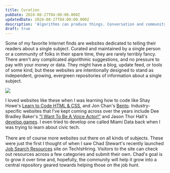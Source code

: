 ```yaml
---
title: Curation
pubDate: 2024-08-27T04:00:00.000Z
updatedDate: 2024-08-27T04:00:00.000Z
description: 'Algorithms can produce things. Conversation and community, not so much.'
draft: true
---
```


Some of my favorite Internet finds are websites dedicated to telling their readers about a single subject. Curated and maintained by a single person or a community of folks in their spare time, they are rarely terribly fancy. There aren't any complicated algorithmic suggestions, and no pressure to pay with your money or data. They might have a blog, update feed, or tools of some kind, but these websites are intentionally designed to stand as independent, growing, evergreen repositories of information about a single subject.

![](</public/assets/media/Screenshot 2024-08-26 at 11.40.35 PM.png>)

I loved websites like these when I was learning how to code like Shay Howe's [Learn to Code HTML & CSS](https://learn.shayhowe.com/), and Jon Chan's [Bento](https://bento.io). Industry-specific websites that I've kept coming across over the years include Dee Bradley Baker's ["I Want To Be A Voice Actor!"](https://iwanttobeavoiceactor.com/) and Jason Thor Hall's [develop.games](https://www.develop.games/). I even tried to develop one called Miami Data back when I was trying to learn about civic tech.\
\
There are of course more websites out there on all kinds of subjects. These were just the first I thought of when I saw Chad Stewart's recently launched [Job Search Resources](https://job-search-resources.techishiring.com/) site on TechIsHiring. Visitors to the site can check out resources across a few categories and submit their own. Chad's goal is to grow it over time and, hopefully, the community will help it grow into a central repository geared towards helping those on the job hunt.
